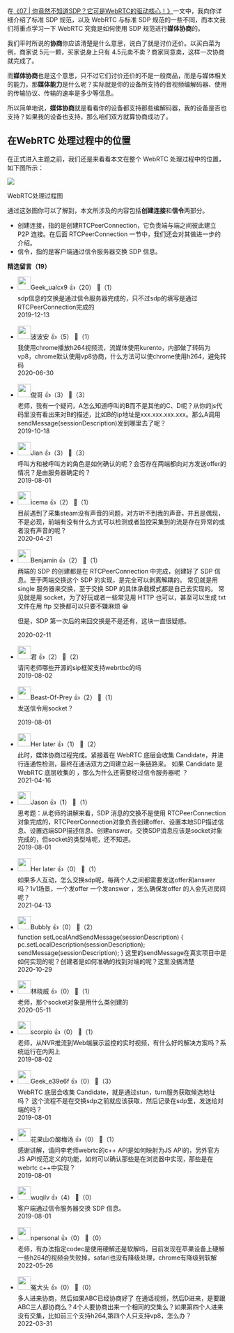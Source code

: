 在[《07 | 你竟然不知道SDP？它可是WebRTC的驱动核心！》](https://time.geekbang.org/column/article/111337)一文中，我向你详细介绍了标准 SDP 规范，以及 WebRTC 与标准 SDP 规范的一些不同，而本文我们将重点学习一下 WebRTC 究竟是如何使用 SDP 规范进行**媒体协商**的。

我们平时所说的**协商**你应该清楚是什么意思，说白了就是讨价还价。以买白菜为例，商家说 5元一颗，买家说身上只有 4.5元卖不卖？商家同意卖，这样一次协商就完成了。

而**媒体协商**也是这个意思，只不过它们讨价还价的不是一般商品，而是与媒体相关的能力。那**媒体能力**是什么呢？实际就是你的设备所支持的音视频编解码器、使用的传输协议、传输的速率是多少等信息。

所以简单地说，**媒体协商**就是看看你的设备都支持那些编解码器，我的设备是否也支持？如果我的设备也支持，那么咱们双方就算协商成功了。

## 在WebRTC 处理过程中的位置

在正式进入主题之前，我们还是来看看本文在整个 WebRTC 处理过程中的位置，如下图所示：

![](https://static001.geekbang.org/resource/image/f5/de/f5a65fd87dc667af6761ba7e25abe1de.png?wh=1142%2A599)

WebRTC处理过程图

通过这张图你可以了解到，本文所涉及的内容包括**创建连接**和**信令**两部分。

- 创建连接，指的是创建RTCPeerConnection，它负责端与端之间彼此建立 P2P 连接。在后面 RTCPeerConnection 一节中，我们还会对其做进一步的介绍。
- 信令，指的是客户端通过信令服务器交换 SDP 信息。
<div><strong>精选留言（19）</strong></div><ul>
<li><img src="http://thirdwx.qlogo.cn/mmopen/vi_32/Q0j4TwGTfTL7h9x6VXY9DmPnRWVKELfbfeJ9e9ricn12ia5icXB8u1cBhjlSE74lHiaYFAatosmjAxCdNIsyV23ByQ/132" width="30px"><span>Geek_ualcx9</span> 👍（20） 💬（1）<div>sdp信息的交换是通过信令服务器完成的，只不过sdp的填写是通过RTCPeerConnection完成的</div>2019-12-13</li><br/><li><img src="https://static001.geekbang.org/account/avatar/00/0f/ef/a4/8882d172.jpg" width="30px"><span>波波安</span> 👍（5） 💬（1）<div>我使用chrome播放h264视频流，流媒体使用kurento，内部做了转码为vp8，chrome默认使用vp8协商，什么方法可以使chrome使用h264，避免转码</div>2020-06-30</li><br/><li><img src="https://static001.geekbang.org/account/avatar/00/19/9c/73/4d23e4f2.jpg" width="30px"><span>俊哥</span> 👍（3） 💬（3）<div>老师，我有一个疑问，A怎么知道呼叫的B而不是其他的C、D呢？从你的js代码里没有看出来对B的描述，比如B的ip地址是xxx.xxx.xxx.xxx。那么A调用sendMessage(sessionDescription)发到哪里去了呢？</div>2019-10-18</li><br/><li><img src="https://static001.geekbang.org/account/avatar/00/0f/9c/40/6323850e.jpg" width="30px"><span>Jian</span> 👍（3） 💬（3）<div>呼叫方和被呼叫方的角色是如何确认的呢？会否存在两端都向对方发送offer的情况？是由服务器确定的？</div>2019-08-01</li><br/><li><img src="https://thirdwx.qlogo.cn/mmopen/vi_32/6Cyqp7uksJibb0mowEHwauO21PhC2caIBz0ZZQq9Xpzo9jGYYnXamIP6n6YJWoDm9wngTPh0x8GzDLpaun6H9HA/132" width="30px"><span>icema</span> 👍（2） 💬（1）<div>目前遇到了采集steam没有声音的问题，对方听不到我的声音，并且是偶现，不是必现，前端有没有什么方式可以检测或者监控采集到的流是存在异常的或者没有声音的呢？</div>2020-04-21</li><br/><li><img src="https://static001.geekbang.org/account/avatar/00/11/d3/ba/75f3b73b.jpg" width="30px"><span>Benjamin</span> 👍（2） 💬（1）<div>两端的 SDP 的创建都是在 RTCPeerConnection 中完成，创建好了 SDP 信息。至于两端交换这个 SDP 的实现，是完全可以剥离解耦的。
常见就是用 single 服务器来交换，至于交换 SDP 的具体承载模式都是自己去实现的。
常见就是用 socket，为了好玩或者一些常见用 HTTP 也可以，甚至可以生成 txt 文件在用 ftp 交换都可以只要不嫌麻烦 😀

但是，SDP 第一次后的来回交换是不是还有，这块一直很疑惑。</div>2020-02-11</li><br/><li><img src="https://thirdwx.qlogo.cn/mmopen/vi_32/u9oss767Kxzbl3SVgibUzngqMiafndGzA43bgPTw8BRvTCGicAl5La5HfZJm9rTYQJBE65TkePiaVEtMDquUIaEOAg/132" width="30px"><span>君</span> 👍（2） 💬（2）<div>请问老师哪些开源的sip框架支持webrtbc的吗</div>2019-08-02</li><br/><li><img src="https://static001.geekbang.org/account/avatar/00/18/a8/54/06da255b.jpg" width="30px"><span>Beast-Of-Prey</span> 👍（2） 💬（1）<div>发送信令用socket？
</div>2019-08-01</li><br/><li><img src="https://static001.geekbang.org/account/avatar/00/1f/05/94/e55abef3.jpg" width="30px"><span>Her later</span> 👍（1） 💬（2）<div>此时，媒体协商过程完成。紧接着在 WebRTC 底层会收集 Candidate，并进行连通性检测，最终在通话双方之间建立起一条链路来。
如果 Candidate 是 WebRTC 底层收集的 ，那么为什么还需要经过信令服务器呢 ？
</div>2021-04-16</li><br/><li><img src="https://static001.geekbang.org/account/avatar/00/10/12/ce/a8c8b5e8.jpg" width="30px"><span>Jason</span> 👍（1） 💬（1）<div>思考题：从老师的讲解来看，SDP 消息的交换不是使用 RTCPeerConnection对象完成的，RTCPeerConnection对象负责创建offer、设置本地SDP描述信息、设置远端SDP描述信息、创建answer。交换SDP消息应该是socket对象完成的，但socket的类型啥呢，还不知道。
</div>2019-08-01</li><br/><li><img src="https://static001.geekbang.org/account/avatar/00/1f/05/94/e55abef3.jpg" width="30px"><span>Her later</span> 👍（0） 💬（1）<div>如果多人互动，怎么交换sdp呢，每两个人之间都需要发送offer和answer 吗？1v1场景，一个发offer 一个发answer ，怎么确保发offer 的人会先进房间呢？</div>2021-04-13</li><br/><li><img src="https://static001.geekbang.org/account/avatar/00/1d/7e/57/588337e9.jpg" width="30px"><span>Bubbly</span> 👍（0） 💬（2）<div>
  function setLocalAndSendMessage(sessionDescription) {
      pc.setLocalDescription(sessionDescription);
      sendMessage(sessionDescription);
  }
这里的sendMessage在真实项目中是如何实现的呢？创建者是如何准确的找到对端的呢？这里没搞清楚</div>2020-10-29</li><br/><li><img src="http://thirdwx.qlogo.cn/mmopen/vi_32/uoPcB6q9VZmyV1IYrnBiaYneyrTeibjSbo981QYQK7O968w1ticehtGmNJ8Kx9EdKFwoiczuUT3blkNn1EBO3PXWgA/132" width="30px"><span>林晓威</span> 👍（0） 💬（1）<div>老师，那个socket对象是用什么类创建的</div>2020-05-11</li><br/><li><img src="http://thirdwx.qlogo.cn/mmopen/vi_32/Q0j4TwGTfTLqw36DnEjicRuXZO3fg3FftGLu6Kyvf7mOh456wicRan0hnghLoGowpYjnic5aTVESLE7oWqjljvj4A/132" width="30px"><span>scorpio</span> 👍（0） 💬（1）<div>老师，从NVR推流到Web端展示监控的实时视频，有什么好的解决方案吗？系统运行在内网上</div>2019-08-02</li><br/><li><img src="http://thirdwx.qlogo.cn/mmopen/vi_32/DYAIOgq83eo6WShSZ8pdClLHyxyH8ER3HlaQN8mWUCWiasIe5RUCWJ0Rbxq4eMIibibt606yh2cpTicZoyCou8Eaxg/132" width="30px"><span>Geek_e39e6f</span> 👍（0） 💬（3）<div> WebRTC 底层会收集 Candidate，就是通过stun，turn服务获取候选地址吗？
这个流程不是在交换sdp之前就应该获取，然后记录在sdp里，发送给对端的吗？</div>2019-08-01</li><br/><li><img src="https://thirdwx.qlogo.cn/mmopen/vi_32/DYAIOgq83eoicwtj6x3l7NEcODqsXHjUTjzbl99pesNbydQUSfR6IywcKKyyaY9AIhBS0bCz3R8icMRIploDdUQA/132" width="30px"><span>花果山の酸梅汤</span> 👍（0） 💬（1）<div>感谢讲解，请问李老师webrtc的c++ API是如何映射为JS API的，另外官方JS API规范定义的功能，如何可以确认那些是在浏览器中实现，那些是在webrtc c++中实现？</div>2019-08-01</li><br/><li><img src="https://static001.geekbang.org/account/avatar/00/11/d7/a2/5f6b90a9.jpg" width="30px"><span>wuqilv</span> 👍（4） 💬（0）<div>客户端通过信令服务器交换 SDP 信息。</div>2019-08-01</li><br/><li><img src="http://thirdwx.qlogo.cn/mmopen/vi_32/Q0j4TwGTfTKOCkbWo7KTAUYkTk5sqgOSAdjS51ZH8bTxiaBNLVnIFUOMsicBHRJBoXSOX6sZp5uORE2waGyz3ysw/132" width="30px"><span>npersonal</span> 👍（0） 💬（0）<div>老师，有办法指定codec是使用硬解还是软解吗，目前发现在苹果设备上硬解一些h264的视频会失败掉，safari也没有降级处理，chrome有降级到软解</div>2022-05-26</li><br/><li><img src="" width="30px"><span>冤大头</span> 👍（0） 💬（0）<div>多人进来协商，然后如果ABC已经协商好了 在通话视频，然后D进来，是要跟ABC三人都协商么？4个人要协商出来一个相同的交集么？如果第四个人进来没有交集，比如前三个支持h264,第四个人只支持vp8，怎么办？</div>2022-03-31</li><br/>
</ul>